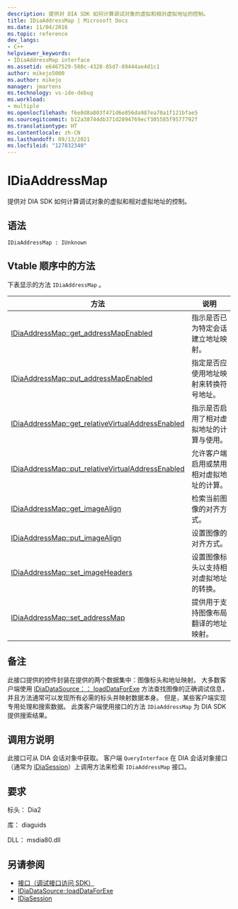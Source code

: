 ```yaml
---
description: 提供对 DIA SDK 如何计算调试对象的虚拟和相对虚拟地址的控制。
title: IDiaAddressMap | Microsoft Docs
ms.date: 11/04/2016
ms.topic: reference
dev_langs:
- C++
helpviewer_keywords:
- IDiaAddressMap interface
ms.assetid: e6467529-508c-4328-85d7-89444ae4d1c1
author: mikejo5000
ms.author: mikejo
manager: jmartens
ms.technology: vs-ide-debug
ms.workload:
- multiple
ms.openlocfilehash: f6e8d8a803f471d6e856da987ea70a1f121bfae5
ms.sourcegitcommit: b12a38744db371d2894769ecf305585f9577792f
ms.translationtype: HT
ms.contentlocale: zh-CN
ms.lasthandoff: 09/13/2021
ms.locfileid: "127832340"
---
```

# <a name="idiaaddressmap"></a>IDiaAddressMap
提供对 DIA SDK 如何计算调试对象的虚拟和相对虚拟地址的控制。

## <a name="syntax"></a>语法

```
IDiaAddressMap : IUnknown
```

## <a name="methods-in-vtable-order"></a>Vtable 顺序中的方法
 下表显示的方法 `IDiaAddressMap` 。

|方法|说明|
|------------|-----------------|
|[IDiaAddressMap::get_addressMapEnabled](../../debugger/debug-interface-access/idiaaddressmap-get-addressmapenabled.md)|指示是否已为特定会话建立地址映射。|
|[IDiaAddressMap::put_addressMapEnabled](../../debugger/debug-interface-access/idiaaddressmap-put-addressmapenabled.md)|指定是否应使用地址映射来转换符号地址。|
|[IDiaAddressMap::get_relativeVirtualAddressEnabled](../../debugger/debug-interface-access/idiaaddressmap-get-relativevirtualaddressenabled.md)|指示是否启用了相对虚拟地址的计算与使用。|
|[IDiaAddressMap::put_relativeVirtualAddressEnabled](../../debugger/debug-interface-access/idiaaddressmap-put-relativevirtualaddressenabled.md)|允许客户端启用或禁用相对虚拟地址的计算。|
|[IDiaAddressMap::get_imageAlign](../../debugger/debug-interface-access/idiaaddressmap-get-imagealign.md)|检索当前图像的对齐方式。|
|[IDiaAddressMap::put_imageAlign](../../debugger/debug-interface-access/idiaaddressmap-put-imagealign.md)|设置图像的对齐方式。|
|[IDiaAddressMap::set_imageHeaders](../../debugger/debug-interface-access/idiaaddressmap-set-imageheaders.md)|设置图像标头以支持相对虚拟地址的转换。|
|[IDiaAddressMap::set_addressMap](../../debugger/debug-interface-access/idiaaddressmap-set-addressmap.md)|提供用于支持图像布局翻译的地址映射。|

## <a name="remarks"></a>备注
 此接口提供的控件封装在提供的两个数据集中：图像标头和地址映射。 大多数客户端使用 [IDiaDataSource：： loadDataForExe](../../debugger/debug-interface-access/idiadatasource-loaddataforexe.md) 方法查找图像的正确调试信息，并且方法通常可以发现所有必需的标头并映射数据本身。 但是，某些客户端实现专用处理和搜索数据。 此类客户端使用接口的方法 `IDiaAddressMap` 为 DIA SDK 提供搜索结果。

## <a name="notes-for-callers"></a>调用方说明
 此接口可从 DIA 会话对象中获取。 客户端 `QueryInterface` 在 DIA 会话对象接口（通常为 [IDiaSession](../../debugger/debug-interface-access/idiasession.md)）上调用方法来检索 `IDiaAddressMap` 接口。

## <a name="requirements"></a>要求
 标头： Dia2

 库： diaguids

 DLL： msdia80.dll

## <a name="see-also"></a>另请参阅
- [接口（调试接口访问 SDK）](../../debugger/debug-interface-access/interfaces-debug-interface-access-sdk.md)
- [IDiaDataSource::loadDataForExe](../../debugger/debug-interface-access/idiadatasource-loaddataforexe.md)
- [IDiaSession](../../debugger/debug-interface-access/idiasession.md)
